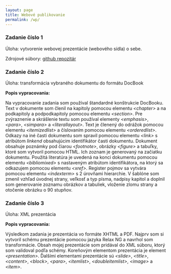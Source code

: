 ```yaml
---
layout: page
title: Webové publikovanie
permalink: /wp/
---
```


### Zadanie číslo 1

Úloha: vytvorenie webovej prezentácie (webového sídla) o sebe.

Zdrojové súbory: [github repozitár](https://github.com/MartinOlejar/MartinOlejar.github.io)

### Zadanie číslo 2

Úloha: transformácia vybraného dokumentu do formátu DocBook

**Popis vypracovania:**

Na vypracovanie zadania som používal štandardné konštrukcie DocBooku. Text v dokumente som členil na kapitoly pomocou elementu _&lt;chapter&gt;_ a na podkapitoly a podpodkapitoly pomocou elementu _&lt;section&gt;_. Pre zvýraznenie a skrášlenie textu som používal elementy _&lt;emphasis&gt;_, _&lt;para&gt;_, _&lt;simpara&gt;_ a _&lt;literallayout&gt;_. Text je členený do odrážok pomocou elementu _&lt;itemizedlist&gt;_ a číslovaním pomocou elementu _&lt;orderedlist&gt;_. Odkazy na iné časti dokumentu som spravil pomocou elementu _&lt;link&gt;_ s atribútom _linkend_ obsahujúcim identifikátor časti dokumentu. Dokument obsahuje poznámky pod čiarou _&lt;footnote&gt;_, obrázky _&lt;figure&gt;_ a tabuľky, ktoré som vytvoril pomocou HTML. Ich zoznam je generovaný na začiatku dokumentu. Použitá literatúra je uvedená na konci dokumentu pomocou elementu _&lt;bibliomixed&gt;_ s nastaveným atribútom identifikátora, na ktorý sa odkazujem pomocou elementu _&lt;xref&gt;_. Register pojmov sa vytvára pomocou elementu _&lt;indexterm&gt;_ s 2 úrovňami hierarchie. V šablóne som zmenil vzhľad úvodnej strany, veľkosť a typ písma, nadpisy kapitol a doplnil som generovanie zoznamu obrázkov a tabuliek, vloženie zlomu strany a otočenie obrázku o 90 stupňov.

### Zadanie číslo 3

Úloha: XML prezentácia

**Popis vypracovania:**

Výsledkom zadania je prezentácia vo formáte XHTML a PDF. Najprv som si vytvoril schému prezentácie pomocou jazyka Relax NG a navrhol som transformácie. Obsah mojej prezentácie som pridával do XML súboru, ktorý som validoval podľa schémy. Koreňovým elementom prezentácia je element _&lt;presentation&gt;_. Ďalšími elementami prezentácie sú _&lt;slide&gt;_, _&lt;title&gt;_, _&lt;content&gt;_, _&lt;block&gt;_, _&lt;para&gt;_, _&lt;itemlist&gt;_, _&lt;doubleitemlist&gt;_, _&lt;image&gt;_ a _&lt;item&gt;_.
